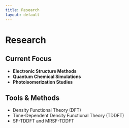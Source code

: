 ```yaml
---
title: Research
layout: default
---
```


# Research
## Current Focus
- **Electronic Structure Methods**
- **Quantum Chemical Simulations**
- **Photoisomerization Studies**

## Tools & Methods
- Density Functional Theory (DFT)
- Time-Dependent Density Functional Theory (TDDFT)
- SF-TDDFT and MRSF-TDDFT
